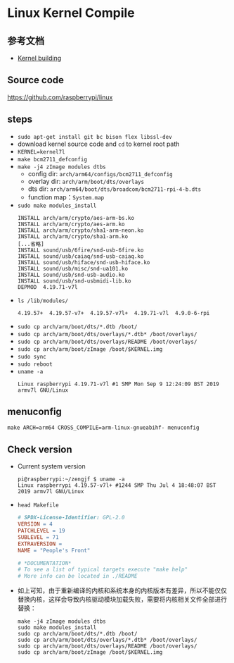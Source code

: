 # Linux Kernel Compile

## 参考文档

* [Kernel building](https://www.raspberrypi.org/documentation/linux/kernel/building.md)

## Source code

https://github.com/raspberrypi/linux

## steps

* `sudo apt-get install git bc bison flex libssl-dev`
* download kernel source code and `cd` to kernel root path
* `KERNEL=kernel7l`
* `make bcm2711_defconfig`
* `make -j4 zImage modules dtbs`
  * config dir: `arch/arm64/configs/bcm2711_defconfig`
  * overlay dir: `arch/arm/boot/dts/overlays`
  * dts dir: `arch/arm64/boot/dts/broadcom/bcm2711-rpi-4-b.dts`
  * function map：`System.map`
* `sudo make modules_install`
  ```
  INSTALL arch/arm/crypto/aes-arm-bs.ko
  INSTALL arch/arm/crypto/aes-arm.ko
  INSTALL arch/arm/crypto/sha1-arm-neon.ko
  INSTALL arch/arm/crypto/sha1-arm.ko
  [...省略]
  INSTALL sound/usb/6fire/snd-usb-6fire.ko
  INSTALL sound/usb/caiaq/snd-usb-caiaq.ko
  INSTALL sound/usb/hiface/snd-usb-hiface.ko
  INSTALL sound/usb/misc/snd-ua101.ko
  INSTALL sound/usb/snd-usb-audio.ko
  INSTALL sound/usb/snd-usbmidi-lib.ko
  DEPMOD  4.19.71-v7l
  ```
* `ls /lib/modules/`
  ```
  4.19.57+  4.19.57-v7+  4.19.57-v7l+  4.19.71-v7l  4.9.0-6-rpi
  ```
* `sudo cp arch/arm/boot/dts/*.dtb /boot/`
* `sudo cp arch/arm/boot/dts/overlays/*.dtb* /boot/overlays/`
* `sudo cp arch/arm/boot/dts/overlays/README /boot/overlays/`
* `sudo cp arch/arm/boot/zImage /boot/$KERNEL.img`
* `sudo sync`
* `sudo reboot`
* `uname -a`
  ```
  Linux raspberrypi 4.19.71-v7l #1 SMP Mon Sep 9 12:24:09 BST 2019 armv7l GNU/Linux
  ```

## menuconfig

`make ARCH=arm64 CROSS_COMPILE=arm-linux-gnueabihf- menuconfig`

## Check version

* Current system version
  ```Console
  pi@raspberrypi:~/zengjf $ uname -a
  Linux raspberrypi 4.19.57-v7l+ #1244 SMP Thu Jul 4 18:48:07 BST 2019 armv7l GNU/Linux
  ```
* `head Makefile`
  ```Makefile
  # SPDX-License-Identifier: GPL-2.0
  VERSION = 4
  PATCHLEVEL = 19
  SUBLEVEL = 71
  EXTRAVERSION =
  NAME = "People's Front"
  
  # *DOCUMENTATION*
  # To see a list of typical targets execute "make help"
  # More info can be located in ./README
  ```
* 如上可知，由于重新编译的内核和系统本身的内核版本有差异，所以不能仅仅替换内核，这样会导致内核驱动模块加载失败，需要将内核相关文件全部进行替换：
  ```Shell
  make -j4 zImage modules dtbs
  sudo make modules_install
  sudo cp arch/arm/boot/dts/*.dtb /boot/
  sudo cp arch/arm/boot/dts/overlays/*.dtb* /boot/overlays/
  sudo cp arch/arm/boot/dts/overlays/README /boot/overlays/
  sudo cp arch/arm/boot/zImage /boot/$KERNEL.img
  ```